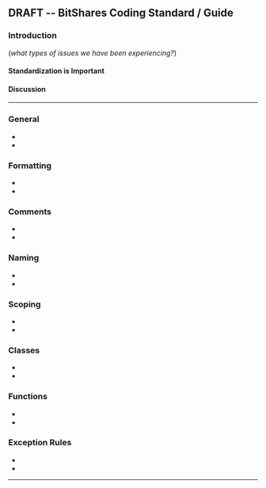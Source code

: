 ## DRAFT -- BitShares Coding Standard / Guide

### Introduction
(*what types of issues we have been experiencing?*)

#### Standardization is Important

#### Discussion


***

### General 
- 
- 


### Formatting
- 
- 


### Comments
- 
- 

### Naming
- 
- 


### Scoping
- 
- 


### Classes
- 
- 


### Functions
- 
- 

### Exception Rules 
- 
- 



*************




